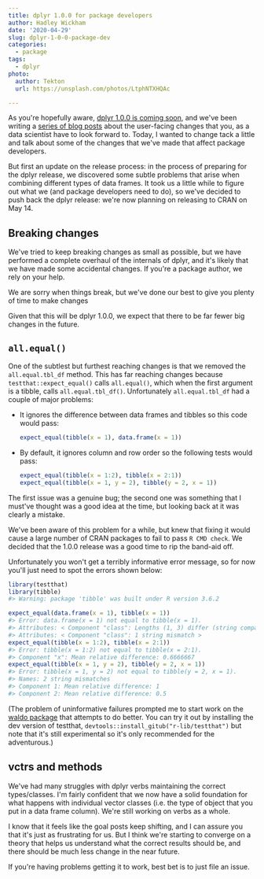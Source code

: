 ```yaml
---
title: dplyr 1.0.0 for package developers
author: Hadley Wickham
date: '2020-04-29'
slug: dplyr-1-0-0-package-dev
categories:
  - package
tags:
  - dplyr
photo:
  author: Tekton
  url: https://unsplash.com/photos/LtphNTXHQAc

---
```




As you're hopefully aware, [dplyr 1.0.0 is coming soon](https://www.tidyverse.org/blog/2020/03/dplyr-1-0-0-is-coming-soon/), and we've been writing a [series of blog posts](https://www.tidyverse.org/tags/dplyr/) about the user-facing changes that you, as a data scientist have to look forward to. Today, I wanted to change tack a little and talk about some of the changes that we've made that affect package developers.

But first an update on the release process: in the process of preparing for the dplyr release, we discovered some subtle problems that arise when combining different types of data frames. It took us a little while to figure out what we (and package developers need to do), so we've decided to push back the dplyr release: we're now planning on releasing to CRAN on May 14.

## Breaking changes

We've tried to keep breaking changes as small as possible, but we have performed a complete overhaul of the internals of dplyr, and it's likely that we have made some accidental changes. If you're a package author, we rely on your help.  

We are sorry when things break, but we've done our best to give you plenty of time to make changes 

Given that this will be dplyr 1.0.0, we expect that there to be far fewer big changes in the future.

## `all.equal()`

One of the subtlest but furthest reaching changes is that we removed the `all.equal.tbl_df` method. This has far reaching changes because `testthat::expect_equal()` calls `all.equal()`, which when the first argument is a tibble, calls `all.equal.tbl_df()`. Unfortunately `all.equal.tbl_df` had a couple of major problems:

*   It ignores the difference between data frames and tibbles so this code
    would pass:
  
    
    ```r
    expect_equal(tibble(x = 1), data.frame(x = 1))
    ```

*   By default, it ignores column and row order so the following tests
    would pass:

    
    ```r
    expect_equal(tibble(x = 1:2), tibble(x = 2:1))
    expect_equal(tibble(x = 1, y = 2), tibble(y = 2, x = 1))
    ```

The first issue was a genuine bug; the second one was something that I must've thought was a good idea at the time, but looking back at it was clearly a mistake. 

We've been aware of this problem for a while, but knew that fixing it would cause a large number of CRAN packages to fail to pass `R CMD check`. We decided that the 1.0.0 release was a good time to rip the band-aid off.

Unfortunately you won't get a terribly informative error message, so for now you'll just need to spot the errors shown below:


```r
library(testthat)
library(tibble)
#> Warning: package 'tibble' was built under R version 3.6.2

expect_equal(data.frame(x = 1), tibble(x = 1))
#> Error: data.frame(x = 1) not equal to tibble(x = 1).
#> Attributes: < Component "class": Lengths (1, 3) differ (string compare on first 1) >
#> Attributes: < Component "class": 1 string mismatch >
expect_equal(tibble(x = 1:2), tibble(x = 2:1))
#> Error: tibble(x = 1:2) not equal to tibble(x = 2:1).
#> Component "x": Mean relative difference: 0.6666667
expect_equal(tibble(x = 1, y = 2), tibble(y = 2, x = 1))
#> Error: tibble(x = 1, y = 2) not equal to tibble(y = 2, x = 1).
#> Names: 2 string mismatches
#> Component 1: Mean relative difference: 1
#> Component 2: Mean relative difference: 0.5
```

(The problem of uninformative failures prompted me to start work on the [waldo package](https://waldo.r-lib.org) that attempts to do better. You can try it out by installing the dev version of testthat, `devtools::install_gitub("r-lib/testthat")` but note that it's still experimental so it's only recommended for the adventurous.)

## vctrs and methods

We've had many struggles with dplyr verbs maintaining the correct types/classes. I'm fairly confident that we now have a solid foundation for what happens with individual vector classes (i.e. the type of object that you put in a data frame column). We're still working on verbs as a whole. 

I know that it feels like the goal posts keep shifting, and I can assure you that it's just as frustrating for us. But I think we're starting to converge on a theory that helps us understand what the correct results should be, and there should be much less change in the near future. 

If you're having problems getting it to work, best bet is to just file an issue.


